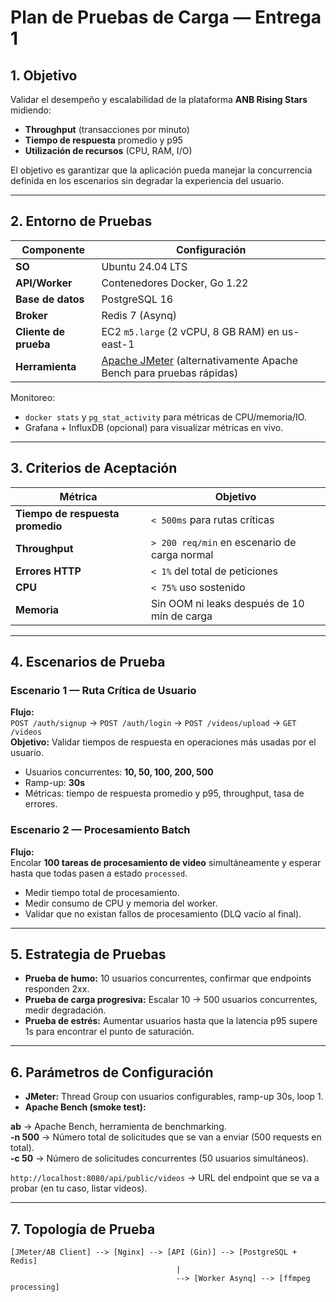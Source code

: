 # Plan de Pruebas de Carga — Entrega 1

## 1. Objetivo
Validar el desempeño y escalabilidad de la plataforma **ANB Rising Stars** midiendo:
- **Throughput** (transacciones por minuto)
- **Tiempo de respuesta** promedio y p95
- **Utilización de recursos** (CPU, RAM, I/O)

El objetivo es garantizar que la aplicación pueda manejar la concurrencia definida en los escenarios sin degradar la experiencia del usuario.

---

## 2. Entorno de Pruebas

| Componente        | Configuración |
|------------------|-------------|
| **SO**           | Ubuntu 24.04 LTS |
| **API/Worker**   | Contenedores Docker, Go 1.22 |
| **Base de datos**| PostgreSQL 16 |
| **Broker**       | Redis 7 (Asynq) |
| **Cliente de prueba** | EC2 `m5.large` (2 vCPU, 8 GB RAM) en us-east-1 |
| **Herramienta**  | [Apache JMeter](https://jmeter.apache.org/) (alternativamente Apache Bench para pruebas rápidas) |

Monitoreo:
- `docker stats` y `pg_stat_activity` para métricas de CPU/memoria/IO.
- Grafana + InfluxDB (opcional) para visualizar métricas en vivo.

---

## 3. Criterios de Aceptación

| Métrica | Objetivo |
|--------|-----------|
| **Tiempo de respuesta promedio** | `< 500ms` para rutas críticas |
| **Throughput** | `> 200 req/min` en escenario de carga normal |
| **Errores HTTP** | `< 1%` del total de peticiones |
| **CPU** | `< 75%` uso sostenido |
| **Memoria** | Sin OOM ni leaks después de 10 min de carga |

---

## 4. Escenarios de Prueba

### Escenario 1 — Ruta Crítica de Usuario
**Flujo:**  
`POST /auth/signup` → `POST /auth/login` → `POST /videos/upload` → `GET /videos`  
**Objetivo:** Validar tiempos de respuesta en operaciones más usadas por el usuario.  
- Usuarios concurrentes: **10, 50, 100, 200, 500**
- Ramp-up: **30s**
- Métricas: tiempo de respuesta promedio y p95, throughput, tasa de errores.

### Escenario 2 — Procesamiento Batch
**Flujo:**  
Encolar **100 tareas de procesamiento de video** simultáneamente y esperar hasta que todas pasen a estado `processed`.  
- Medir tiempo total de procesamiento.
- Medir consumo de CPU y memoria del worker.
- Validar que no existan fallos de procesamiento (DLQ vacío al final).

---

## 5. Estrategia de Pruebas
- **Prueba de humo:** 10 usuarios concurrentes, confirmar que endpoints responden 2xx.
- **Prueba de carga progresiva:** Escalar 10 → 500 usuarios concurrentes, medir degradación.
- **Prueba de estrés:** Aumentar usuarios hasta que la latencia p95 supere 1s para encontrar el punto de saturación.

---

## 6. Parámetros de Configuración
- **JMeter:** Thread Group con usuarios configurables, ramp-up 30s, loop 1.
- **Apache Bench (smoke test):**

**ab** → Apache Bench, herramienta de benchmarking.  
**-n 500** → Número total de solicitudes que se van a enviar (500 requests en total).  
**-c 50** → Número de solicitudes concurrentes (50 usuarios simultáneos).  

`http://localhost:8080/api/public/videos` → URL del endpoint que se va a probar (en tu caso, listar videos).  

---

## 7. Topología de Prueba

```text
[JMeter/AB Client] --> [Nginx] --> [API (Gin)] --> [PostgreSQL + Redis]
                                     |
                                     --> [Worker Asynq] --> [ffmpeg processing]

